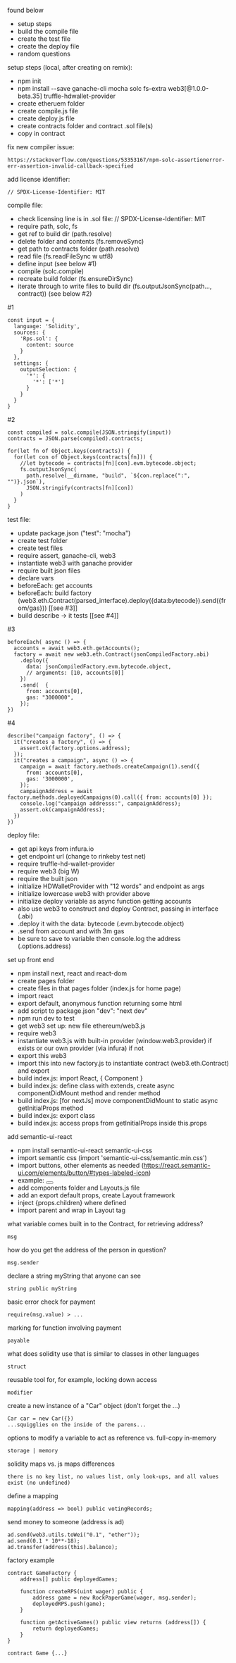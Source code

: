 found below
- setup steps
- build the compile file
- create the test file
- create the deploy file
- random questions

setup steps (local, after creating on remix):
- npm init
- npm install --save ganache-cli mocha solc fs-extra web3[@1.0.0-beta.35] truffle-hdwallet-provider
- create etheruem folder
- create compile.js file
- create deploy.js file
- create contracts folder and contract .sol file(s)
- copy in contract

fix new compiler issue:

    https://stackoverflow.com/questions/53353167/npm-solc-assertionerror-err-assertion-invalid-callback-specified

add license identifier:

    // SPDX-License-Identifier: MIT
compile file:
- check licensing line is in .sol file: // SPDX-License-Identifier: MIT
- require path, solc, fs
- get ref to build dir (path.resolve)
- delete folder and contents (fs.removeSync)
- get path to contracts folder (path.resolve)
- read file (fs.readFileSync w utf8)
- define input (see below #1)
- compile (solc.compile)
- recreate build folder (fs.ensureDirSync)
- iterate through to write files to build dir (fs.outputJsonSync(path..., contract)) (see below #2)

#1

    const input = {
      language: 'Solidity',
      sources: {
        'Rps.sol': {
          content: source
        }
      },
      settings: {
        outputSelection: {
          '*': {
            '*': ['*']
          }
        }
      }
    }
    
#2

    const compiled = solc.compile(JSON.stringify(input))
    contracts = JSON.parse(compiled).contracts;

    for(let fn of Object.keys(contracts)) {
      for(let con of Object.keys(contracts[fn])) {
        //let bytecode = contracts[fn][con].evm.bytecode.object;
        fs.outputJsonSync(
          path.resolve(__dirname, "build", `${con.replace(":", "")}.json`),
          JSON.stringify(contracts[fn][con])
        )
      }
    }

test file:
- update package.json ("test": "mocha")
- create test folder
- create test files
- require assert, ganache-cli, web3
- instantiate web3 with ganache provider
- require built json files
- declare vars
- beforeEach: get accounts
- beforeEach: build factory (web3.eth.Contract(parsed_interface).deploy({data:bytecode}).send({from/gas})) [[see #3]]
- build describe -> it tests [[see #4]]

#3

    beforeEach( async () => {
      accounts = await web3.eth.getAccounts();
      factory = await new web3.eth.Contract(jsonCompiledFactory.abi)
        .deploy({
          data: jsonCompiledFactory.evm.bytecode.object,
          // arguments: [10, accounts[0]]
        })
        .send(  {
          from: accounts[0],
          gas: "3000000",
        });
    })
#4

    describe("campaign factory", () => {
      it("creates a factory", () => {
        assert.ok(factory.options.address);
      });
      it("creates a campaign", async () => {
        campaign = await factory.methods.createCampaign(1).send({
          from: accounts[0],
          gas: '3000000',
        });
        campaignAddress = await factory.methods.deployedCampaigns(0).call({ from: accounts[0] });
        console.log("campaign addresss:", campaignAddress);
        assert.ok(campaignAddress);
      })
    })

deploy file:
- get api keys from infura.io
- get endpoint url (change to rinkeby test net)
- require truffle-hd-wallet-provider
- require web3 (big W)
- require the built json
- initialize HDWalletProvider with "12 words" and endpoint as args
- initialize lowercase web3 with provider above
- initialize deploy variable as async function getting accounts
- also use web3 to construct and deploy Contract, passing in interface (.abi)
- .deploy it with the data: bytecode (.evm.bytecode.object)
- .send from account and with 3m gas
- be sure to save to variable then console.log the address (.options.address)




set up front end
- npm install next, react and react-dom
- create pages folder
- create files in that pages folder (index.js for home page)
- import react
- export default, anonymous function returning some html
- add script to package.json "dev": "next dev"
- npm run dev to test
- get web3 set up: new file ethereum/web3.js
- require web3
- instantiate web3.js with built-in provider (window.web3.provider) if exists or our own provider (via infura) if not
- export this web3
- import this into new factory.js to instantiate contract (web3.eth.Contract) and export
- build index.js: import React, { Component }
- build index.js: define class with extends, create async componentDidMount method and render method
- build index.js: [for nextJs] move componentDidMount to static async getInitialProps method
- build index.js: export class  
- build index.js: access props from getInitialProps inside this.props

add semantic-ui-react
- npm install semantic-ui-react semantic-ui-css
- import semantic css (import 'semantic-ui-css/semantic.min.css')
- import buttons, other elements as needed (https://react.semantic-ui.com/elements/button/#types-labeled-icon)
- example: <Button content="Create Campaign" primary={true} icon="add circle"></Button>
- add components folder and Layouts.js file
- add an export default props, create Layout framework
- inject {props.children} where defined
- import parent and wrap in Layout tag 


what variable comes built in to the Contract, for retrieving address?

    msg
how do you get the address of the person in question?

    msg.sender
declare a string myString that anyone can see

    string public myString
basic error check for payment

    require(msg.value) > ...
marking for function involving payment

    payable
what does solidity use that is similar to classes in other languages

    struct
reusable tool for, for example, locking down access

    modifier
create a new instance of a "Car" object (don't forget the ...)

    Car car = new Car({})
    ...squigglies on the inside of the parens...
options to modify a variable to act as reference vs. full-copy in-memory

    storage | memory
solidity maps vs. js maps differences

    there is no key list, no values list, only look-ups, and all values exist (no undefined)
define a mapping

    mapping(address => bool) public votingRecords;
send money to someone (address is ad)

    ad.send(web3.utils.toWei("0.1", "ether"));
    ad.send(0.1 * 10**-18);
    ad.transfer(address(this).balance);
factory example

    contract GameFactory {
        address[] public deployedGames;

        function createRPS(uint wager) public {
            address game = new RockPaperGame(wager, msg.sender);
            deployedRPS.push(game);
        }

        function getActiveGames() public view returns (address[]) {
            return deployedGames;
        }
    }

    contract Game {...}
